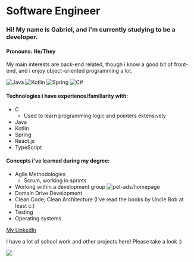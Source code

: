 # Software Engineer
### Hi! My name is **Gabriel**, and i'm currently studying to be a developer. 
#### Pronouns: He/They
My main interests are back-end related, though i know a good bit of front-end, and i enjoy object-oriented programming a lot.

![Java](https://img.shields.io/badge/Java-ED8B00?style=for-the-badge&logo=openjdk&logoColor=white) ![Kotlin](https://img.shields.io/badge/kotlin-%237F52FF.svg?style=for-the-badge&logo=kotlin&logoColor=white) ![Spring](https://img.shields.io/badge/spring-%236DB33F.svg?style=for-the-badge&logo=spring&logoColor=white) ![C#](https://img.shields.io/badge/c%23-%23239120.svg?style=for-the-badge&logo=.net&logoColor=white)
#### Technologies i have experience/familiarity with:
- C
  - Used to learn programming logic and pointers extensively
- Java
- Kotlin
- Spring 
- React.js 
- TypeScript

#### Concepts i've learned during my degree:
- Agile Methodologies
  - Scrum, working in sprints
- Working within a development group ![pet-ads/homepage](https://github.com/pet-ads/homepage)
- Domain Drive Development
- Clean Code; Clean Architecture (I've read the books by Uncle Bob at least c:)
- Testing
- Operating systems

[My LinkedIn](https://www.linkedin.com/in/gabriel-zanotim-manhani)

I have a lot of school work and other projects here! Please take a look :)

[![](https://github-readme-stats.vercel.app/api?username=gabrmanh&hide_rank=true&show_icons=true&theme=aura_dark)](https://github.com/anuraghazra/github-readme-stats)


<!--
**gabrmanh/gabrmanh** is a ✨ _special_ ✨ repository because its `README.md` (this file) appears on your GitHub profile.

Here are some ideas to get you started:

- 🔭 I’m currently working on ...
- 🌱 I’m currently learning ...
- 👯 I’m looking to collaborate on ...
- 🤔 I’m looking for help with ...
- 💬 Ask me about ...
- 📫 How to reach me: ...
- 😄 Pronouns: ...
- ⚡ Fun fact: ...
-->
